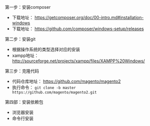 第一步：安装composer

- 下载地址： https://getcomposer.org/doc/00-intro.md#installation-windows
- 下载地址： https://github.com/composer/windows-setup/releases

第二步：安装git

- 根据操作系统的类型选择对应的安装
- xampp地址：http://sourceforge.net/projects/xampp/files/XAMPP%20Windows/


第三步：克隆代码

- 代码仓库地址： https://github.com/magento/magento2
- 执行命令： `git clone -b master https://github.com/magento/magento2.git`


第四部：安装依赖包

- 浏览器安装
- 命令行安装

